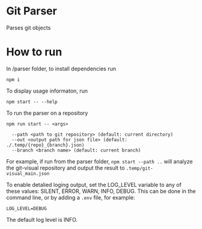 # Git Parser
Parses git objects

# How to run
In /parser folder, to install dependencies run
```
npm i
```

To display usage informaton, run
```
npm start -- --help
```


To run the parser on a repository
```
npm run start -- <args>

  --path <path to git repository> (default: current directory)
  --out <output path for json file> (default: ./.temp/{repo}_{branch}.json)
  --branch <branch name> (default: current branch)
```

For example, if run from the parser folder, `npm start --path ..` will analyze the git-visual repository and output the result to `.temp/git-visual_main.json`

To enable detalied loging output, set the LOG_LEVEL variable to any of these values: SILENT, ERROR, WARN, INFO, DEBUG. This can be done in the command line, or by adding a `.env` file, for example:

```
LOG_LEVEL=DEBUG
```

The default log level is INFO.
